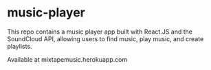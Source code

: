 # music-player

This repo contains a music player app built with React.JS and the SoundCloud API, allowing users to find music, play music, and create playlists.

Available at mixtapemusic.herokuapp.com
